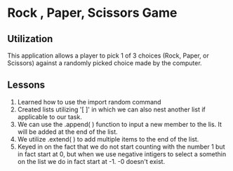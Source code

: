 # **Rock , Paper, Scissors Game**
## Utilization
This application allows a player to pick 1 of 3 choices (Rock, Paper, or Scissors) against a randomly picked choice made by the computer.
## Lessons
1. Learned how to use the import random command
2. Created lists utilizing '[ ]' in which we can also nest another list if applicable to our task.
3. We can use the .append( ) function to input a new member to the lis. It will be added at the end of the list.
4. We utilize .extend( ) to add multiple items to the end of the list.
5. Keyed in on the fact that we do not start counting with the number 1 but in fact start at 0, but when we use negative intigers to select a somethin on the list we do in fact start at -1. -0 doesn't exist.